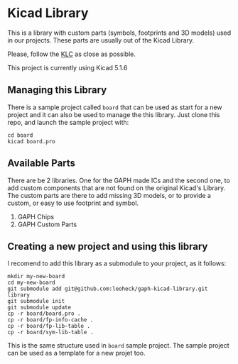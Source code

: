 # Kicad Library

This is a library with custom parts (symbols, footprints and 3D models) used in our projects. These parts are usually out of the Kicad Library.

Please, follow the [KLC](http://kicad-pcb.org/libraries/klc/) as close as possible.

This project is currently using Kicad 5.1.6

## Managing this Library

There is a sample project called `board` that can be used as start for a new project and it can also be used to manage the this library.
Just clone this repo, and launch the sample project with:

```
cd board
kicad board.pro
```

## Available Parts

There are be 2 libraries. One for the GAPH made ICs and the second one, to add custom components that are not found on the original Kicad's Library. The custom parts are there to add missing 3D models, or to provide a custom, or easy to use footprint and symbol. 

1. GAPH Chips
2. GAPH Custom Parts

## Creating a new project and using this library

I recomend to add this library as a submodule to your project, as it follows:

```
mkdir my-new-board
cd my-new-board
git submodule add git@github.com:leoheck/gaph-kicad-library.git library
git submodule init
git submodule update
cp -r board/board.pro .
cp -r board/fp-info-cache .
cp -r board/fp-lib-table .
cp -r board/sym-lib-table .
```

This is the same structure used in `board` sample project. The sample project can be used as a template for a new projet too.
